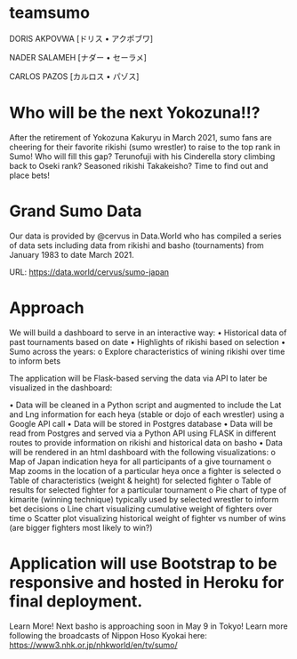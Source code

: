 # teamsumo

DORIS AKPOVWA
[ドリス • アクポブワ]

NADER SALAMEH
[ナダー • セーラメ]

CARLOS PAZOS
[カルロス • パゾス]

# Who will be the next Yokozuna!!?
After the retirement of Yokozuna Kakuryu in March 2021, sumo fans are cheering for their favorite rikishi (sumo wrestler) to raise to the top rank in Sumo! Who will fill this gap? Terunofuji with his Cinderella story climbing back to Oseki rank? Seasoned rikishi Takakeisho? Time to find out and place bets!



# Grand Sumo Data
Our data is provided by @cervus in Data.World who has compiled a series of data sets including data from rikishi and basho (tournaments) from January 1983 to date March 2021. 

URL: https://data.world/cervus/sumo-japan


# Approach
We will build a dashboard to serve in an interactive way:
•	Historical data of past tournaments based on date
•	Highlights of rikishi based on selection
•	Sumo across the years:
o	Explore characteristics of wining rikishi over time to inform bets

The application will be Flask-based serving the data via API to later be visualized in the dashboard:

•	Data will be cleaned in a Python script and augmented to include the Lat and Lng information for each heya (stable or dojo of each wrestler) using a Google API call
•	Data will be stored in Postgres database
•	Data will be read from Postgres and served via a Python API using FLASK in different routes to provide information on rikishi and historical data on basho 
•	Data will be rendered in an html dashboard with the following visualizations:
o	Map of Japan indication heya for all participants of a give tournament
o	Map zooms in the location of a particular heya once a fighter is selected
o	Table of characteristics (weight & height) for selected fighter
o	Table of results for selected fighter for a particular tournament
o	Pie chart of type of kimarite (winning technique) typically used by selected wrestler to inform bet decisions
o	Line chart visualizing cumulative weight of fighters over time
o	Scatter plot visualizing historical weight of fighter vs number of wins (are bigger fighters most likely to win?)

# Application will use Bootstrap to be responsive and hosted in Heroku for final deployment.

Learn More!
Next basho is approaching soon in May 9 in Tokyo! Learn more following the broadcasts of Nippon Hoso Kyokai here: https://www3.nhk.or.jp/nhkworld/en/tv/sumo/ 

